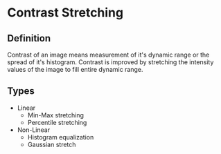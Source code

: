 # Contrast Stretching

## Definition
Contrast of an image means measurement of it's dynamic range or the spread of it's histogram. Contrast is improved by stretching the intensity values of the image to fill entire dynamic range.

## Types
* Linear
    - Min-Max stretching
    - Percentile stretching
* Non-Linear
    - Histogram equalization
    - Gaussian stretch